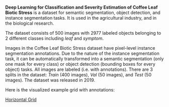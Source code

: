 **Deep Learning for Classification and Severity Estimation of Coffee Leaf Biotic Stress** is a dataset for semantic segmentation, object detection, and instance segmentation tasks. It is used in the agricultural industry, and in the biological research.

The dataset consists of 500 images with 2977 labeled objects belonging to 2 different classes including *leaf* and *symptom*.

Images in the Coffee Leaf Biotic Stress dataset have pixel-level instance segmentation annotations. Due to the nature of the instance segmentation task, it can be automatically transformed into a semantic segmentation (only one mask for every class) or object detection (bounding boxes for every object) tasks. All images are labeled (i.e. with annotations). There are 3 splits in the dataset: *Train* (400 images), *Val* (50 images), and *Test* (50 images). The dataset was released in 2019.

Here is the visualized example grid with annotations:

[Horizontal Grid](https://github.com/dataset-ninja/coffee-leaf-biotic-stress/raw/main/visualizations/horizontal_grid.webm)
